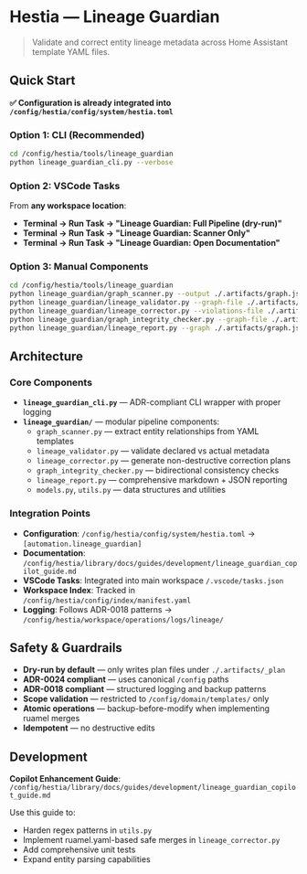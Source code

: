 # Hestia — Lineage Guardian

> Validate and correct entity lineage metadata across Home Assistant template YAML files.

## Quick Start

**✅ Configuration is already integrated into `/config/hestia/config/system/hestia.toml`**

### Option 1: CLI (Recommended)

```bash
cd /config/hestia/tools/lineage_guardian
python lineage_guardian_cli.py --verbose
```

### Option 2: VSCode Tasks

From **any workspace location**:

- **Terminal → Run Task → "Lineage Guardian: Full Pipeline (dry-run)"**
- **Terminal → Run Task → "Lineage Guardian: Scanner Only"**
- **Terminal → Run Task → "Lineage Guardian: Open Documentation"**

### Option 3: Manual Components

```bash
cd /config/hestia/tools/lineage_guardian
python lineage_guardian/graph_scanner.py --output ./.artifacts/graph.json --template-dir /config/domain/templates/ --verbose
python lineage_guardian/lineage_validator.py --graph-file ./.artifacts/graph.json --output ./.artifacts/violations.json --verbose
python lineage_guardian/lineage_corrector.py --violations-file ./.artifacts/violations.json --plan-dir ./.artifacts/_plan
python lineage_guardian/graph_integrity_checker.py --graph-file ./.artifacts/graph.json --output ./.artifacts/integrity.json
python lineage_guardian/lineage_report.py --graph ./.artifacts/graph.json --violations ./.artifacts/violations.json --integrity ./.artifacts/integrity.json --outdir ./.artifacts/report
```

## Architecture

### Core Components

- **`lineage_guardian_cli.py`** — ADR-compliant CLI wrapper with proper logging
- **`lineage_guardian/`** — modular pipeline components:
  - `graph_scanner.py` — extract entity relationships from YAML templates
  - `lineage_validator.py` — validate declared vs actual metadata
  - `lineage_corrector.py` — generate non-destructive correction plans
  - `graph_integrity_checker.py` — bidirectional consistency checks
  - `lineage_report.py` — comprehensive markdown + JSON reporting
  - `models.py`, `utils.py` — data structures and utilities

### Integration Points

- **Configuration**: `/config/hestia/config/system/hestia.toml` → `[automation.lineage_guardian]`
- **Documentation**: `/config/hestia/library/docs/guides/development/lineage_guardian_copilot_guide.md`
- **VSCode Tasks**: Integrated into main workspace `/.vscode/tasks.json`
- **Workspace Index**: Tracked in `/config/hestia/config/index/manifest.yaml`
- **Logging**: Follows ADR-0018 patterns → `/config/hestia/workspace/operations/logs/lineage/`

## Safety & Guardrails

- **Dry-run by default** — only writes plan files under `./.artifacts/_plan`
- **ADR-0024 compliant** — uses canonical `/config` paths
- **ADR-0018 compliant** — structured logging and backup patterns
- **Scope validation** — restricted to `/config/domain/templates/` only
- **Atomic operations** — backup-before-modify when implementing ruamel merges
- **Idempotent** — no destructive edits

## Development

**Copilot Enhancement Guide**: `/config/hestia/library/docs/guides/development/lineage_guardian_copilot_guide.md`

Use this guide to:

- Harden regex patterns in `utils.py`
- Implement ruamel.yaml-based safe merges in `lineage_corrector.py`
- Add comprehensive unit tests
- Expand entity parsing capabilities
